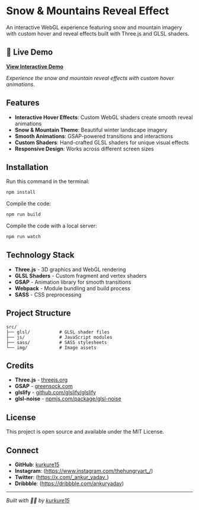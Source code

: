 # Snow & Mountains Reveal Effect

An interactive WebGL experience featuring snow and mountain imagery with custom hover and reveal effects built with Three.js and GLSL shaders.

## 🚀 Live Demo

**[View Interactive Demo](https://kurkure15.github.io/Hover-and-Bend/)**

*Experience the snow and mountain reveal effects with custom hover animations.*

## Features

- **Interactive Hover Effects**: Custom WebGL shaders create smooth reveal animations
- **Snow & Mountain Theme**: Beautiful winter landscape imagery
- **Smooth Animations**: GSAP-powered transitions and interactions
- **Custom Shaders**: Hand-crafted GLSL shaders for unique visual effects
- **Responsive Design**: Works across different screen sizes

## Installation

Run this command in the terminal:
```bash
npm install
```

Compile the code:
```bash
npm run build
```

Compile the code with a local server:
```bash
npm run watch
```

## Technology Stack

- **Three.js** - 3D graphics and WebGL rendering
- **GLSL Shaders** - Custom fragment and vertex shaders
- **GSAP** - Animation library for smooth transitions
- **Webpack** - Module bundling and build process
- **SASS** - CSS preprocessing

## Project Structure

```
src/
├── glsl/           # GLSL shader files
├── js/             # JavaScript modules
├── sass/           # SASS stylesheets
└── img/            # Image assets
```

## Credits

- **Three.js** - [threejs.org](https://threejs.org/)
- **GSAP** - [greensock.com](https://greensock.com/)
- **glslify** - [github.com/glslify/glslify](https://github.com/glslify/glslify)
- **glsl-noise** - [npmjs.com/package/glsl-noise](https://www.npmjs.com/package/glsl-noise)

## License

This project is open source and available under the MIT License.

## Connect

- **GitHub**: [kurkure15](https://github.com/kurkure15)
- **Instagram**: (https://www.instagram.com/thehungryart_/)
- **Twitter**: (https://x.com/_ankur_yadav_)
- **Dribbble**: (https://dribbble.com/ankuryadav)

---

*Built with 🧘‍♂️ by [kurkure15](https://github.com/kurkure15)*
